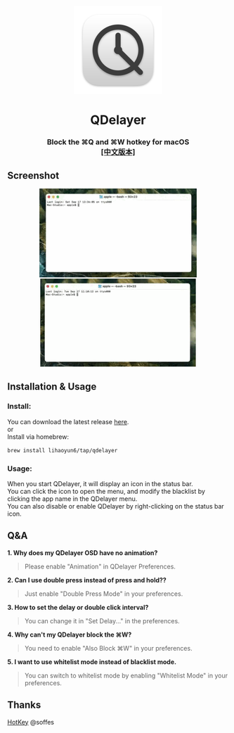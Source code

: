 # 
<p align="center">
<img src="./img/QDelayer.png" width="200" height="200" />
<h1 align="center">QDelayer</h1>
<h3 align="center">Block the ⌘Q and ⌘W hotkey for macOS<br><a href="./README.md">[中文版本]</a></h3> 
</p>

## Screenshot
<p align="center">
<img src="./img/Preview_en.gif"/> <img src="./img/DoublePress_en.gif"/>  
</p>

## Installation & Usage
### Install:
You can download the latest release [here](../../releases/latest).  
or    
Install via homebrew:  
```bash
brew install lihaoyun6/tap/qdelayer
```
### Usage:
When you start QDelayer, it will display an icon in the status bar.  
You can click the icon to open the menu, and modify the blacklist by clicking the app name in the QDelayer menu.  
You can also disable or enable QDelayer by right-clicking on the status bar icon.

## Q&A
**1. Why does my QDelayer OSD have no animation?**  
> Please enable "Animation" in QDelayer Preferences.   

**2. Can I use double press instead of press and hold??**  
> Just enable "Double Press Mode" in your preferences.

**3. How to set the delay or double click interval?**  
> You can change it in "Set Delay..." in the preferences. 

**4. Why can't my QDelayer block the ⌘W?**  
> You need to enable "Also Block ⌘W" in your preferences.

**5. I want to use whitelist mode instead of blacklist mode.**
> You can switch to whitelist mode by enabling "Whitelist Mode" in your preferences.  

## Thanks
[HotKey](https://github.com/soffes/HotKey) @soffes  
